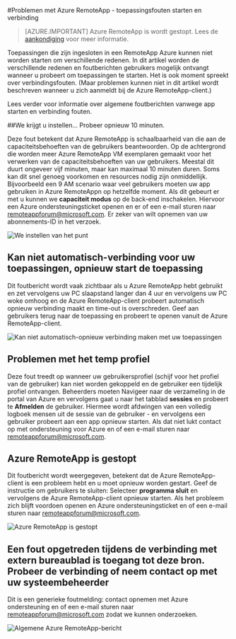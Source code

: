 <properties 
    pageTitle="Azure RemoteApp probleemoplossing - starten en verbinding toepassingsfouten | Microsoft Azure" 
    description="Informatie over het oplossen van problemen met de begin- en verbinding maakt met toepassingen in Azure RemoteApp." 
    services="remoteapp" 
    documentationCenter="" 
    authors="ericorman" 
    manager="mbaldwin" />

<tags 
    ms.service="remoteapp" 
    ms.workload="compute" 
    ms.tgt_pltfrm="na" 
    ms.devlang="na" 
    ms.topic="article" 
    ms.date="08/15/2016" 
    ms.author="elizapo" />



#<a name="troubleshoot-azure-remoteapp---application-launch-and-connection-failures"></a>Problemen met Azure RemoteApp - toepassingsfouten starten en verbinding 

> [AZURE.IMPORTANT]
> Azure RemoteApp is wordt gestopt. Lees de [aankondiging](https://go.microsoft.com/fwlink/?linkid=821148) voor meer informatie.

Toepassingen die zijn ingesloten in een RemoteApp Azure kunnen niet worden starten om verschillende redenen. In dit artikel worden de verschillende redenen en foutberichten gebruikers mogelijk ontvangt wanneer u probeert om toepassingen te starten. Het is ook moment spreekt over verbindingsfouten. (Maar problemen kunnen niet in dit artikel wordt beschreven wanneer u zich aanmeldt bij de Azure RemoteApp-client.)  

Lees verder voor informatie over algemene foutberichten vanwege app starten en verbinding fouten.

##<a name="were-getting-you-set-up-try-again-in-10-minutes"></a>We krijgt u instellen... Probeer opnieuw 10 minuten.

Deze fout betekent dat Azure RemoteApp is schaalbaarheid van die aan de capaciteitsbehoeften van de gebruikers beantwoorden. Op de achtergrond die worden meer Azure RemoteApp VM exemplaren gemaakt voor het verwerken van de capaciteitsbehoeften van uw gebruikers. Meestal dit duurt ongeveer vijf minuten, maar kan maximaal 10 minuten duren. Soms kan dit snel genoeg voorkomen en resources nodig zijn onmiddellijk. Bijvoorbeeld een 9 AM scenario waar veel gebruikers moeten uw app gebruiken in Azure RemoteAppn op hetzelfde moment. Als dit gebeurt er met u kunnen we **capaciteit modus** op de back-end inschakelen. Hiervoor een Azure ondersteuningsticket openen en er of een e-mail sturen naar [remoteappforum@microsoft.com](mailto:remoteappforum@microsoft.com). Er zeker van wilt opnemen van uw abonnements-ID in het verzoek.  

![We instellen van het punt](./media/remoteapp-apptrouble/ra-apptrouble1.png)

## <a name="could-not-auto-reconnect-to-your-applications-please-re-launch-your-application"></a>Kan niet automatisch-verbinding voor uw toepassingen, opnieuw start de toepassing  

Dit foutbericht wordt vaak zichtbaar als u Azure RemoteApp hebt gebruikt en zet vervolgens uw PC slaapstand langer dan 4 uur en vervolgens uw PC woke omhoog en de Azure RemoteApp-client probeert automatisch opnieuw verbinding maakt en time-out is overschreden.  Geef aan gebruikers terug naar de toepassing en probeert te openen vanuit de Azure RemoteApp-client.

![Kan niet automatisch-opnieuw verbinding maken met uw toepassingen](./media/remoteapp-apptrouble/ra-apptrouble2.png) 

## <a name="problems-with-the-temp-profile"></a>Problemen met het temp profiel 

Deze fout treedt op wanneer uw gebruikersprofiel (schijf voor het profiel van de gebruiker) kan niet worden gekoppeld en de gebruiker een tijdelijk profiel ontvangen.  Beheerders moeten Navigeer naar de verzameling in de portal van Azure en vervolgens gaat u naar het tabblad **sessies** en probeert te **Afmelden** de gebruiker. Hiermee wordt afdwingen van een volledig logboek mensen uit de sessie van de gebruiker - en vervolgens een gebruiker probeert aan een app opnieuw starten. Als dat niet lukt contact op met ondersteuning voor Azure en of een e-mail sturen naar [remoteappforum@microsoft.com](mailto:remoteappforum@microsoft.com).

## <a name="azure-remoteapp-has-stopped-working"></a>Azure RemoteApp is gestopt

Dit foutbericht wordt weergegeven, betekent dat de Azure RemoteApp-client is een probleem hebt en u moet opnieuw worden gestart. Geef de instructie om gebruikers te sluiten: Selecteer **programma sluit** en vervolgens de Azure RemoteApp-client opnieuw starten.  Als het probleem zich blijft voordoen openen en Azure ondersteuningsticket en of een e-mail sturen naar [remoteappforum@microsoft.com](mailto:remoteappforum@microsoft.com).

![Azure RemoteApp is gestopt](./media/remoteapp-apptrouble/ra-apptrouble3.png)  

## <a name="an-error-occurred-while-remote-desktop-connection-was-accessing-this-resource-retry-the-connection-or-contact-your-system-administrator"></a>Een fout opgetreden tijdens de verbinding met extern bureaublad is toegang tot deze bron. Probeer de verbinding of neem contact op met uw systeembeheerder

Dit is een generieke foutmelding: contact opnemen met Azure ondersteuning en of een e-mail sturen naar [remoteappforum@microsoft.com](mailto:remoteappforum@microsoft.com) zodat we kunnen onderzoeken. 

![Algemene Azure RemoteApp-bericht](./media/remoteapp-apptrouble/ra-apptrouble4.png) 